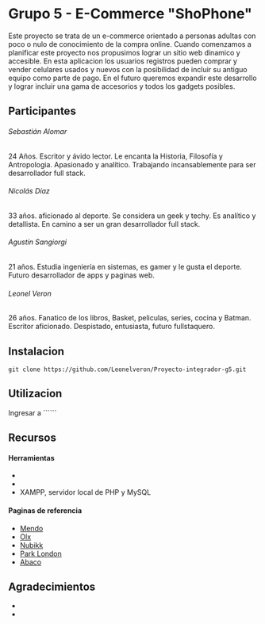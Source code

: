 # Grupo 5 - E-Commerce "ShoPhone"

Este proyecto se trata de un e-commerce orientado a personas adultas con poco o nulo de conocimiento de la compra online. Cuando comenzamos a planificar este proyecto nos propusimos lograr un sitio web dinamico y accesible. En esta aplicacion los usuarios registros pueden comprar y vender celulares usados y nuevos con la posibilidad de incluir su antiguo equipo como parte de pago. En el futuro queremos expandir este desarrollo y lograr incluir una gama de accesorios y todos los gadgets posibles.



## Participantes

###### Sebastián Alomar
24 Años. Escritor y ávido lector. Le encanta la Historia, Filosofía y Antropologia.
Apasionado y analítico. Trabajando incansablemente para ser desarrollador full stack.


###### Nicolás Díaz
33 años. aficionado al deporte. Se considera un geek y techy. Es analítico y 
detallista. En camino a ser un gran desarrollador full stack.


###### Agustín Sangiorgi
21 años. Estudia ingeniería en sistemas, es gamer y le
gusta el deporte. Futuro desarrollador de apps y paginas web.


###### Leonel Veron
26 años. Fanatico de los libros, Basket, peliculas, series, cocina y Batman. Escritor aficionado.
Despistado, entusiasta, futuro fullstaquero.


## Instalacion

```git clone https://github.com/Leonelveron/Proyecto-integrador-g5.git```



## Utilizacion

Ingresar a `````` 



## Recursos

#### Herramientas

- 
- 
- XAMPP, servidor local de PHP y MySQL



#### Paginas de referencia

- [Mendo](https://www.mendo.nl/)
- [Olx](https://www.olx.com.ar/)
- [Nubikk](https://www.nubikk.com/nl)
- [Park London](https://www.parkalondon.com/)
- [Abaco](https://www.abaco.la)



## Agradecimientos

- 
- 